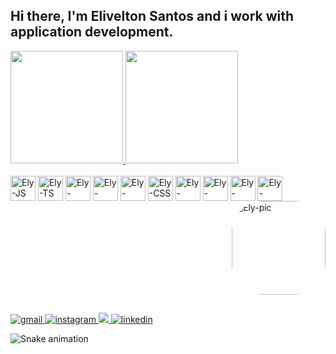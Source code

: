 ## Hi there, I'm Elivelton Santos and i work with application development.

<div align="center" style="display: flex; width: 100%">
  <a href="https://github.com/samsepi0ldev">
  <img height="180em" src="https://github-readme-stats.vercel.app/api?username=samsepi0ldev&show_icons=true&theme=radical&include_all_commits=true&count_private=true"/>
  <img height="180em" src="https://github-readme-stats.vercel.app/api/top-langs/?username=samsepi0ldev&layout=compact&langs_count=7&theme=radical"/>
</div>
<div style="display: inline-block; width: 100%">
  <br>
  <img alt="Ely-JS" align="center" width="40" src="https://cdn.jsdelivr.net/gh/devicons/devicon/icons/javascript/javascript-plain.svg" />
  <img alt="Ely-TS" align="center" width="40" src="https://cdn.jsdelivr.net/gh/devicons/devicon/icons/typescript/typescript-plain.svg" />
  <img alt="Ely-ReactJs" align="center" width="40" src="https://cdn.jsdelivr.net/gh/devicons/devicon/icons/react/react-original.svg" />
  <img alt="Ely-NodeJs" align="center" width="40" src="https://cdn.jsdelivr.net/gh/devicons/devicon/icons/nodejs/nodejs-original.svg" />
  <img alt="Ely-HTML" align="center" width="40" src="https://cdn.jsdelivr.net/gh/devicons/devicon/icons/html5/html5-original.svg" />
  <img alt="Ely-CSS" align="center" width="40" src="https://cdn.jsdelivr.net/gh/devicons/devicon/icons/css3/css3-original.svg" />
  <img alt="Ely-Python" align="center" width="40" src="https://cdn.jsdelivr.net/gh/devicons/devicon/icons/python/python-original.svg" />
  <img alt="Ely-Docker" align="center" width="40" src="https://cdn.jsdelivr.net/gh/devicons/devicon/icons/docker/docker-original.svg" />
  <img alt="Ely-Figma" align="center" width="40" src="https://cdn.jsdelivr.net/gh/devicons/devicon/icons/figma/figma-original.svg" />
  <img alt="Ely-Linux" align="center" width="40" src="https://cdn.jsdelivr.net/gh/devicons/devicon/icons/linux/linux-original.svg" />
  <img align="right" alt="Ely-pic" height="150" style="border-radius:50px; display: block;" src="https://github.com/samsepi0ldev/samsepi0ldev/github/samsepi0ldev.png" />
</div>
  
##
  
<div>
  <a href="mailto:samsepi0l.dev@gmail.com" target="_blank">
    <img src="https://img.shields.io/badge/Gmail-D14836?style=for-the-badge&logo=gmail&logoColor=white" alt="gmail" />
  </a>
  <a href="https://www.instagram.com/eliveltonjps" target="_blank">
    <img src="https://img.shields.io/badge/Instagram-E4405F?style=for-the-badge&logo=instagram&logoColor=white" alt="instagram" />
  </a>
  <a href="https://telegram.me/retrowm" target="_blank">
    <img src="https://img.shields.io/badge/Telegram-2CA5E0?style=for-the-badge&logo=telegram&logoColor=white" />
  </a>
  <a href="https://www.linkedin.com/in/samsepi0ldev" target="_blank">
    <img src="https://img.shields.io/badge/LinkedIn-0077B5?style=for-the-badge&logo=linkedin&logoColor=white" alt="linkedin" />
  </a>
  
  ![Snake animation](https://github.com/samsepi0ldev/samsepi0ldev/blob/output/github-contribution-grid-snake.svg)
  
</div>
